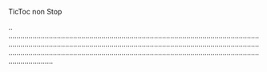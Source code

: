 TicToc non Stop

..
..........................................................................................................................................................................................................................................................................................................................................................................................................